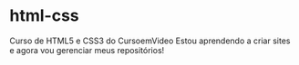 # html-css
 Curso de HTML5 e CSS3 do CursoemVideo
 Estou aprendendo a criar sites e agora vou gerenciar meus repositórios!
